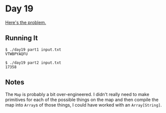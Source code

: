 # Day 19

[Here's the problem.](https://adventofcode.com/2017/day/19)

## Running It

```
$ ./day19 part1 input.txt
VTWBPYAQFU
```

```
$ ./day19 part2 input.txt
17358
```

## Notes

The `Map` is probably a bit over-engineered. I didn't really need to
make primitives for each of the possible things on the map and then
compile the map into `Array`s of those things, I could have worked
with an `Array[String]`.
